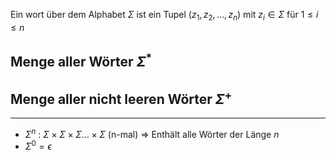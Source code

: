 Ein wort über dem Alphabet $\Sigma$ ist ein Tupel  ($z_{1},z_{2},\dots,z_{n}$) mit  $z_{i} \in \Sigma \text{ für } 1\leq i\leq n$

## Menge aller Wörter $\Sigma^{*}$

## Menge aller nicht leeren Wörter $\Sigma^{+}$

---

- $\Sigma^{n}$ : $\Sigma \times \Sigma \times \Sigma \dots \times \Sigma$ (n-mal) => Enthält alle Wörter der Länge $n$
- $\Sigma^{0}=\epsilon$